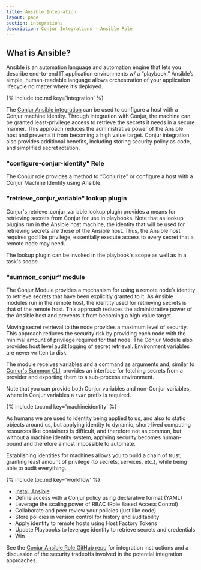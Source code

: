 ```yaml
---
title: Ansible Integration
layout: page
section: integrations
description: Conjur Integrations - Ansible Role
---
```


## What is Ansible?
Ansible is an automation language and automation engine that lets you describe end-to-end IT application environments w/ a “playbook.” Ansible’s simple, human-readable language allows orchestration of your application lifecycle no matter where it’s deployed.


{% include toc.md key='integration' %}

The [Conjur Ansible integration](https://github.com/cyberark/ansible-role-conjur)
can be used to configure a host with a Conjur machine identity. Through
integration with Conjur, the machine can be granted least-privilege
access to retrieve the secrets it needs in a secure manner. This approach
reduces the administrative power of the Ansible host and prevents it from
becoming a high value target. Conjur integration also provides additional
benefits, including storing security policy as code, and simplified secret rotation.

### "configure-conjur-identity" Role
The Conjur role provides a method to “Conjurize” or configure a host with a Conjur Machine Identity using Ansible.


### "retrieve_conjur_variable" lookup plugin
Conjur's retrieve_conjur_variable lookup plugin provides a means for retrieving secrets from Conjur for use in playbooks. Note that as lookup plugins run in the Ansible host machine, the identity that will be used for retrieving secrets are those of the Ansible host. Thus, the Ansible host requires god like privilege, essentially execute access to every secret that a remote node may need.

The lookup plugin can be invoked in the playbook's scope as well as in a task's scope.


### "summon_conjur" module
The Conjur Module provides a mechanism for using a remote node’s identity to retrieve secrets that have been explicitly granted to it. As Ansible modules run in the remote host, the identity used for retrieving secrets is that of the remote host. This approach reduces the administrative power of the Ansible host and prevents it from becoming a high value target.

Moving secret retrieval to the node provides a maximum level of security. This approach reduces the security risk by providing each node with the minimal amount of privilege required for that node. The Conjur Module also provides host level audit logging of secret retrieval. Environment variables are never written to disk.

The module receives variables and a command as arguments and, similar to [Conjur's Summon CLI](https://conjur.org/tools/summon.html), provides an interface for fetching secrets from a provider and exporting them to a sub-process environment.

Note that you can provide both Conjur variables and non-Conjur variables, where in Conjur variables a `!var` prefix is required.


{% include toc.md key='machineidentity' %}

As humans we are used to identity being applied to us, and also to static objects around us, but applying identity to dynamic, short-lived computing resources like containers is difficult, and therefore not as common, but without a machine identity system, applying security becomes human-bound and therefore almost impossible to automate.

Establishing identities for machines allows you to build a chain of trust, granting least amount of privilege (to secrets, services, etc.), while being able to audit everything.


{% include toc.md key='workflow' %}

- [Install Ansible](https://www.ansible.com/get-started)
- Define access with a Conjur policy using declarative format (YAML)
- Leverage the scaling power of RBAC (Role Based Access Control)
- Collaborate and peer review your policies (just like code)
- Store policies in version control for history and auditability
- Apply identity to remote hosts using Host Factory Tokens
- Update Playbooks to leverage identity to retrieve secrets and credentials
- Win

See the [Conjur Ansible Role GitHub repo](https://github.com/cyberark/ansible-role-conjur)
for integration instructions and a discussion of the security tradeoffs involved
in the potential integration approaches.
